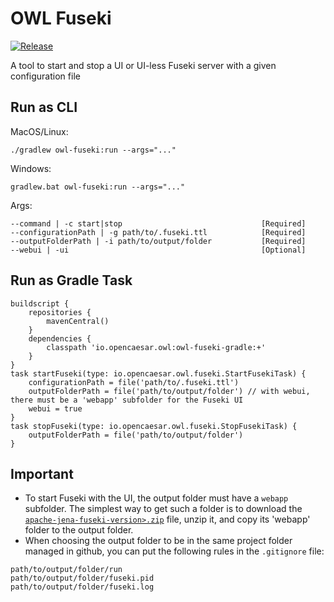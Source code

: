 # OWL Fuseki

[![Release](https://img.shields.io/github/v/tag/opencaesar/owl-tools?label=release)](https://github.com/opencaesar/owl-tools/releases/latest)

A tool to start and stop a UI or UI-less Fuseki server with a given configuration file

## Run as CLI
MacOS/Linux:
```
./gradlew owl-fuseki:run --args="..."
```
Windows:
```
gradlew.bat owl-fuseki:run --args="..."
```
Args:
```
--command | -c start|stop								[Required]
--configurationPath | -g path/to/.fuseki.ttl			[Required]
--outputFolderPath | -i path/to/output/folder			[Required]
--webui | -ui                                           [Optional]
```

## Run as Gradle Task
```
buildscript {
	repositories {
  		mavenCentral()
	}
	dependencies {
		classpath 'io.opencaesar.owl:owl-fuseki-gradle:+'
	}
}
task startFuseki(type: io.opencaesar.owl.fuseki.StartFusekiTask) {
	configurationPath = file('path/to/.fuseki.ttl')
	outputFolderPath = file('path/to/output/folder') // with webui, there must be a 'webapp' subfolder for the Fuseki UI
	webui = true
}
task stopFuseki(type: io.opencaesar.owl.fuseki.StopFusekiTask) {
	outputFolderPath = file('path/to/output/folder')
}

```

## Important
* To start Fuseki with the UI, the output folder must have a `webapp` subfolder. The simplest way to get such a folder is to download the [`apache-jena-fuseki-version>.zip`](https://jena.apache.org/download/) file, unzip it, and copy its 'webapp' folder to the output folder.
* When choosing the output folder to be in the same project folder managed in github, you can put the following rules in the `.gitignore` file:
```
path/to/output/folder/run
path/to/output/folder/fuseki.pid
path/to/output/folder/fuseki.log
```
